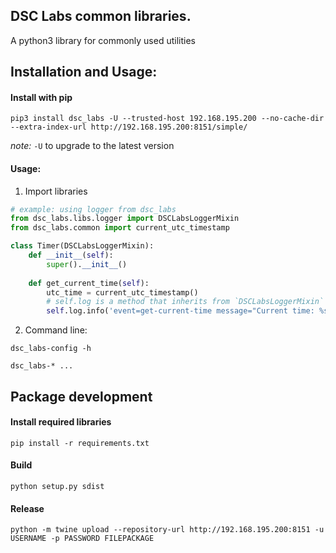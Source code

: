 DSC Labs common libraries.
----
A python3 library for commonly used utilities

## Installation and Usage:

#### Install with pip

```commandline
pip3 install dsc_labs -U --trusted-host 192.168.195.200 --no-cache-dir --extra-index-url http://192.168.195.200:8151/simple/
```

_note:_ `-U` to upgrade to the latest version

#### Usage:
1. Import libraries
```python
# example: using logger from dsc_labs
from dsc_labs.libs.logger import DSCLabsLoggerMixin
from dsc_labs.common import current_utc_timestamp

class Timer(DSCLabsLoggerMixin):
    def __init__(self):
        super().__init__()
        
    def get_current_time(self):
        utc_time = current_utc_timestamp()
        # self.log is a method that inherits from `DSCLabsLoggerMixin` class
        self.log.info('event=get-current-time message="Current time: %s"', str(utc_time))
```

2. Command line:
```commandline
dsc_labs-config -h

dsc_labs-* ...
```


## Package development

#### Install required libraries
```commandline
pip install -r requirements.txt
```

#### Build
```commandline
python setup.py sdist
```

#### Release
```commandline
python -m twine upload --repository-url http://192.168.195.200:8151 -u USERNAME -p PASSWORD FILEPACKAGE
```
